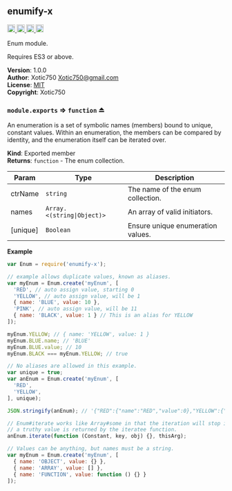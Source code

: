 <a name="module_enumify-x"></a>

## enumify-x
<a href="https://travis-ci.org/Xotic750/enumify-x"
title="Travis status">
<img
src="https://travis-ci.org/Xotic750/enumify-x.svg?branch=master"
alt="Travis status" height="18">
</a>
<a href="https://david-dm.org/Xotic750/enumify-x"
title="Dependency status">
<img src="https://david-dm.org/Xotic750/enumify-x.svg"
alt="Dependency status" height="18"/>
</a>
<a
href="https://david-dm.org/Xotic750/enumify-x#info=devDependencies"
title="devDependency status">
<img src="https://david-dm.org/Xotic750/enumify-x/dev-status.svg"
alt="devDependency status" height="18"/>
</a>
<a href="https://badge.fury.io/js/enumify-x" title="npm version">
<img src="https://badge.fury.io/js/enumify-x.svg"
alt="npm version" height="18">
</a>

Enum module.

Requires ES3 or above.

**Version**: 1.0.0  
**Author**: Xotic750 <Xotic750@gmail.com>  
**License**: [MIT](&lt;https://opensource.org/licenses/MIT&gt;)  
**Copyright**: Xotic750  
<a name="exp_module_enumify-x--module.exports"></a>

### `module.exports` ⇒ <code>function</code> ⏏
An enumeration is a set of symbolic names (members) bound to unique, constant
values. Within an enumeration, the members can be compared by identity, and
the enumeration itself can be iterated over.

**Kind**: Exported member  
**Returns**: <code>function</code> - The enum collection.  

| Param | Type | Description |
| --- | --- | --- |
| ctrName | <code>string</code> | The name of the enum collection. |
| names | <code>Array.&lt;(string\|Object)&gt;</code> | An array of valid initiators. |
| [unique] | <code>Boolean</code> | Ensure unique enumeration values. |

**Example**  
```js
var Enum = require('enumify-x');

// example allows duplicate values, known as aliases.
var myEnum = Enum.create('myEnum', [
  'RED', // auto assign value, starting 0
  'YELLOW', // auto assign value, will be 1
  { name: 'BLUE', value: 10 },
  'PINK', // auto assign value, will be 11
  { name: 'BLACK', value: 1 } // This is an alias for YELLOW
]);

myEnum.YELLOW; // { name: 'YELLOW', value: 1 }
myEnum.BLUE.name; // 'BLUE'
myEnum.BLUE.value; // 10
myEnum.BLACK === myEnum.YELLOW; // true

// No aliases are allowed in this example.
var unique = true;
var anEnum = Enum.create('myEnum', [
  'RED',
  'YELLOW',
], unique);

JSON.stringify(anEnum); // '{"RED":{"name":"RED","value":0},"YELLOW":{"name":"YELLOW","value":1}}'

// Enum#iterate works like Array#some in that the iteration will stop if
// a truthy value is returned by the iteratee function.
anEnum.iterate(function (Constant, key, obj) {}, thisArg);

// Values can be anything, but names must be a string.
var myEnum = Enum.create('myEnum', [
  { name: 'OBJECT', value: {} },
  { name: 'ARRAY', value: [] },
  { name: 'FUNCTION', value: function () {} }
]);
```
